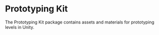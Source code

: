 # Prototyping Kit

The Prototyping Kit package contains assets and materials for prototyping levels in Unity.
